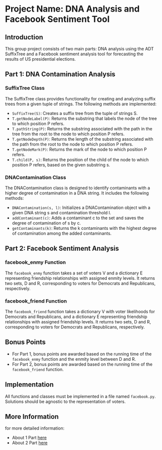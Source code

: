 # Project Name: DNA Analysis and Facebook Sentiment Tool

## Introduction

This group project consists of two main parts: DNA analysis using the ADT SuffixTree and a Facebook sentiment analysis tool for forecasting the results of US presidential elections.

## Part 1: DNA Contamination Analysis

### SuffixTree Class

The SuffixTree class provides functionality for creating and analyzing suffix trees from a given tuple of strings. The following methods are implemented:

- `SuffixTree(S)`: Creates a suffix tree from the tuple of strings S.
- `T.getNodeLabel(P)`: Returns the substring that labels the node of the tree to which position P refers.
- `T.pathString(P)`: Returns the substring associated with the path in the tree from the root to the node to which position P refers.
- `T.getNodeDepth(P)`: Returns the length of the substring associated with the path from the root to the node to which position P refers.
- `T.getNodeMark(P)`: Returns the mark of the node to which position P refers.
- `T.child(P, s)`: Returns the position of the child of the node to which position P refers, based on the given substring s.

### DNAContamination Class

The DNAContamination class is designed to identify contaminants with a higher degree of contamination in a DNA string. It includes the following methods:

- `DNAContamination(s, l)`: Initializes a DNAContamination object with a given DNA string s and contamination threshold l.
- `addContaminant(c)`: Adds a contaminant c to the set and saves the degree of contamination of s by c.
- `getContaminants(k)`: Returns the k contaminants with the highest degree of contamination among the added contaminants.

## Part 2: Facebook Sentiment Analysis

### facebook_enmy Function

The `facebook_enmy` function takes a set of voters V and a dictionary E representing friendship relationships with assigned enmity levels. It returns two sets, D and R, corresponding to voters for Democrats and Republicans, respectively.

### facebook_friend Function

The `facebook_friend` function takes a dictionary V with voter likelihoods for Democrats and Republicans, and a dictionary E representing friendship relationships with assigned friendship levels. It returns two sets, D and R, corresponding to voters for Democrats and Republicans, respectively.

## Bonus Points

- For Part 1, bonus points are awarded based on the running time of the `facebook_enmy` function and the enmity level between D and R.
- For Part 2, bonus points are awarded based on the running time of the `facebook_friend` function.

## Implementation

All functions and classes must be implemented in a file named `facebook.py`. Solutions should be agnostic to the representation of voters.

## More Information
for more detailed information:
- About 1 Part [here](https://github.com/MattiaMarseglia/Design-and-Analysis-of-Algorithms/blob/main/Suffix%20Tree%20Text%20Processing/midterm_homework.pdf)
- About 2 Part [here]()

